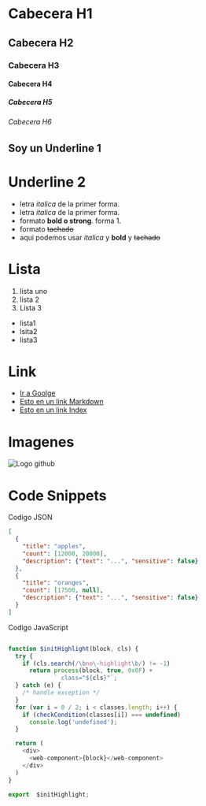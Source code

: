 # Cabecera H1
## Cabecera H2
### Cabecera H3
#### Cabecera H4
##### Cabecera H5
###### Cabecera  H6


Soy un Underline 1
-------------------

Underline 2 
===========

- letra *italica* de la primer forma.
- letra _italica_ de la primer forma.
- formato **bold o strong**. forma 1.
- formato ~~tachado~~
- aqui podemos usar *italica* y **bold** y ~~tachado~~

# Lista
1. lista uno
2. lista 2
3. Lista 3

- lista1 
-  lsita2
- lista3

# Link
- <a href="http://google.com>"> Ir a Goolge</a>
- [Esto en un link Markdown](http://google.com>)
- [Esto en un link Index](index.html)

# Imagenes
![Logo github](https://i.pinimg.com/736x/b5/1b/78/b51b78ecc9e5711274931774e433b5e6.jpg)

# Code Snippets
Codigo JSON
```JSON
[
  {
    "title": "apples",
    "count": [12000, 20000],
    "description": {"text": "...", "sensitive": false}
  },
  {
    "title": "oranges",
    "count": [17500, null],
    "description": {"text": "...", "sensitive": false}
  }
]
```
Codigo JavaScript
```JavaScript

function $initHighlight(block, cls) {
  try {
    if (cls.search(/\bno\-highlight\b/) != -1)
      return process(block, true, 0x0F) +
             ` class="${cls}"`;
  } catch (e) {
    /* handle exception */
  }
  for (var i = 0 / 2; i < classes.length; i++) {
    if (checkCondition(classes[i]) === undefined)
      console.log('undefined');
  }

  return (
    <div>
      <web-component>{block}</web-component>
    </div>
  )
}

export  $initHighlight;
```